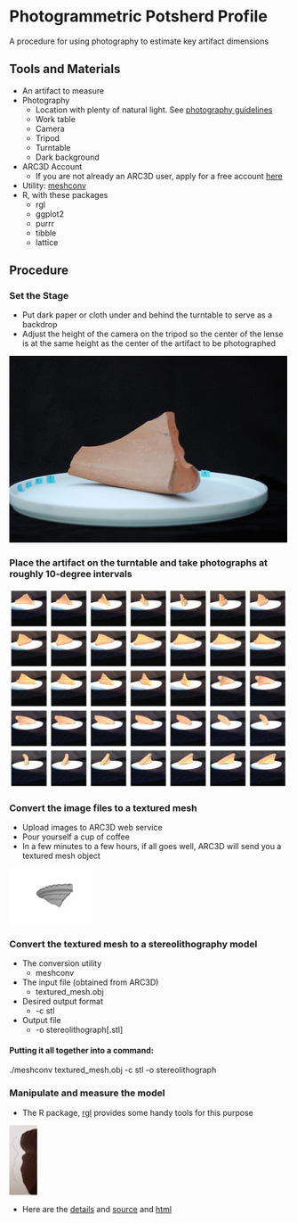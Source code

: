 # Photogrammetric Potsherd Profile
A procedure for using photography to estimate key artifact dimensions

## Tools and Materials
* An artifact to measure
* Photography
  * Location with plenty of natural light. See [photography guidelines](https://homes.esat.kuleuven.be/~visit3d/webservice/v2/manual3.php#SEC2)
  * Work table
  * Camera
  * Tripod
  * Turntable
  * Dark background
* ARC3D Account
  * If you are not already an ARC3D user, apply for a free account [here](https://homes.esat.kuleuven.be/~visit3d/webservice/v2/request_login.php)
* Utility: [meshconv](http://www.patrickmin.com/meshconv/)
* R, with these packages
  * rgl
  * ggplot2
  * purrr
  * tibble
  * lattice

## Procedure
### Set the Stage
* Put dark paper or cloth under and behind the turntable to serve as a backdrop
* Adjust the height of the camera on the tripod so the center of the lense is at the same height as the center of the artifact to be photographed
<img src="https://github.com/KarlEdwards/Photogrammetric-Potsherd-Profile/blob/master/illustration_stage.JPG" width="500">

### Place the artifact on the turntable and take photographs at roughly 10-degree intervals
<img src="https://github.com/KarlEdwards/Photogrammetric-Potsherd-Profile/blob/master/illustration_every_ten_degrees.png" width="500">

### Convert the image files to a textured mesh
* Upload images to ARC3D web service
* Pour yourself a cup of coffee
* In a few minutes to a few hours, if all goes well, ARC3D will send you a textured mesh object
<img src="https://github.com/KarlEdwards/Photogrammetric-Potsherd-Profile/blob/master/model.png" width="150">

### Convert the textured mesh to a stereolithography model
* The conversion utility
  * meshconv
* The input file (obtained from ARC3D)
  * textured_mesh.obj 
* Desired output format
  * -c stl
* Output file
  * -o stereolithograph[.stl]
#### Putting it all together into a command:
./meshconv textured_mesh.obj -c stl -o stereolithograph

### Manipulate and measure the model
* The R package, [rgl](https://www.rdocumentation.org/packages/rgl/versions/0.97.0) provides some handy tools for this purpose
<img src="https://github.com/KarlEdwards/Photogrammetric-Potsherd-Profile/blob/master/profile_vs_actual.png" width="50">


* Here are the  [details](https://github.com/KarlEdwards/Photogrammetric-Potsherd-Profile/blob/master/demonstration.md) and [source](https://github.com/KarlEdwards/Photogrammetric-Potsherd-Profile/blob/master/demonstration.R) and [html](https://github.com/KarlEdwards/Photogrammetric-Potsherd-Profile/blob/master/demonstration.html)

